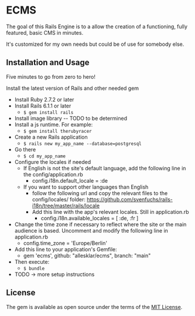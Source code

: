 # ECMS
The goal of this Rails Engine is to a allow the creation of a functioning, fully featured, basic CMS in minutes.

It's customized for my own needs but could be of use for somebody else.

## Installation and Usage

Five minutes to go from zero to hero!

Install the latest version of Rails and other needed gem
+ Install Ruby 2.7.2 or later
+ Install Rails 6.1.1 or later
  + `$ gem install rails`
+ Install image library -- TODO to be determined
+ Install a js runtime. For example:
  + `$ gem install therubyracer`
+ Create a new Rails application
  + `$ rails new my_app_name --database=postgresql`
+ Go there
  + `$ cd my_app_name`
+ Configure the locales if needed
  + If English is not the site's default language, add the following line in the config/application.rb
    + config.i18n.default_locale = :de
  + If you want to support other languages than English
    + follow the following url and copy the relevant files to the config/locales/ folder: https://github.com/svenfuchs/rails-i18n/tree/master/rails/locale
    + Add this line with the app's relevant locales. Still in application.rb
      + config.i18n.available_locales = [ :de, :fr ]
+ Change the time zone if necessary to reflect where the site or the main audience is based. Uncomment and modify the following line in application.rb
  + config.time_zone = 'Europe/Berlin'
+ Add this line to your application's Gemfile:
  + gem 'ecms', github: "allesklar/ecms", branch: "main"
+ Then execute:
  + `$ bundle`
+ TODO -> more setup instructions


## License

The gem is available as open source under the terms of the [MIT License](https://opensource.org/licenses/MIT).
